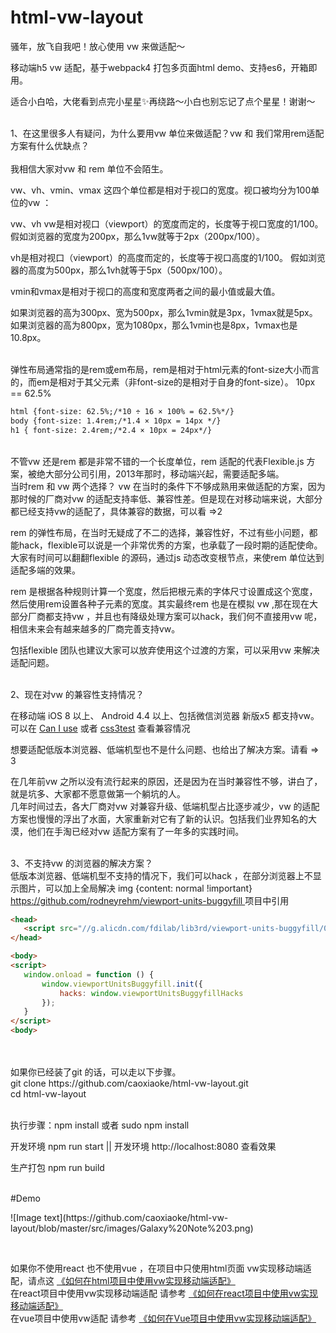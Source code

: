 # html-vw-layout

骚年，放飞自我吧！放心使用 vw 来做适配～

移动端h5 vw 适配，基于webpack4 打包多页面html demo、支持es6，开箱即用。

适合小白哈，大佬看到点完小星星✨再绕路～小白也别忘记了点个星星！谢谢～

<br/>
1、在这里很多人有疑问，为什么要用vw 单位来做适配？vw 和 我们常用rem适配方案有什么优缺点？
<br/>
<br/>
我相信大家对vw 和 rem 单位不会陌生。
<p>
vw、vh、vmin、vmax 这四个单位都是相对于视口的宽度。视口被均分为100单位的vw ：
</p>
<p>
vw、vh
vw是相对视口（viewport）的宽度而定的，长度等于视口宽度的1/100。
假如浏览器的宽度为200px，那么1vw就等于2px（200px/100）。
	
vh是相对视口（viewport）的高度而定的，长度等于视口高度的1/100。
假如浏览器的高度为500px，那么1vh就等于5px（500px/100）。
</p>
<p>
vmin和vmax是相对于视口的高度和宽度两者之间的最小值或最大值。
</p>
<p>
如果浏览器的高为300px、宽为500px，那么1vmin就是3px，1vmax就是5px。
如果浏览器的高为800px，宽为1080px，那么1vmin也是8px，1vmax也是10.8px。
</p>
<br/>
弹性布局通常指的是rem或em布局，rem是相对于html元素的font-size大小而言的，而em是相对于其父元素（非font-size的是相对于自身的font-size）。
10px == 62.5%

 ```html 
html {font-size: 62.5%;/*10 ÷ 16 × 100% = 62.5%*/}
body {font-size: 1.4rem;/*1.4 × 10px = 14px */}
h1 { font-size: 2.4rem;/*2.4 × 10px = 24px*/}
``` 
<br/>
不管vw 还是rem 都是非常不错的一个长度单位，rem 适配的代表Flexible.js 方案，被绝大部分公司引用，2013年那时，移动端兴起，需要适配多端。
<br/>
当时rem 和 vw 两个选择？
vw 在当时的条件下不够成熟用来做适配的方案，因为那时候的厂商对vw 的适配支持率低、兼容性差。但是现在对移动端来说，大部分都已经支持vw的适配了，具体兼容的数据，可以看 =>2 

rem 的弹性布局，在当时无疑成了不二的选择，兼容性好，不过有些小问题，都能hack，flexible可以说是一个非常优秀的方案，也承载了一段时期的适配使命。大家有时间可以翻翻flexible 的源码，通过js 动态改变根节点，来使rem 单位达到适配多端的效果。

rem 是根据各种规则计算一个宽度，然后把根元素的字体尺寸设置成这个宽度，然后使用rem设置各种子元素的宽度。其实最终rem 也是在模拟 vw ,那在现在大部分厂商都支持vw ，并且也有降级处理方案可以hack，我们何不直接用vw 呢，相信未来会有越来越多的厂商完善支持vw。

包括flexible 团队也建议大家可以放弃使用这个过渡的方案，可以采用vw 来解决适配问题。

<br/>
2、现在对vw 的兼容性支持情况？
<br/>
<p>
  在移动端 iOS 8 以上、 Android 4.4 以上、包括微信浏览器 新版x5 都支持vw。
  <br/>
  可以在 <a href="https://caniuse.com/#search=vw">Can I use</a> 或者 <a href="https://airen.github.io/css3test/css3test">css3test</a> 查看兼容情况
</p>
<p>
  想要适配低版本浏览器、低端机型也不是什么问题、也给出了解决方案。请看 => 3
	
  在几年前vw 之所以没有流行起来的原因，还是因为在当时兼容性不够，讲白了，就是坑多、大家都不愿意做第一个躺坑的人。<br/>
  几年时间过去，各大厂商对vw 对兼容升级、低端机型占比逐步减少，vw 的适配方案也慢慢的浮出了水面，大家重新对它有了新的认识。包括我们业界知名的大漠，他们在手淘已经对vw 适配方案有了一年多的实践时间。
</p>
<br/>
3、不支持vw 的浏览器的解决方案？
 <br/>
 低版本浏览器、低端机型不支持的情况下，我们可以hack ，在部分浏览器上不显示图片，可以加上全局解决 img {content: normal !important}
 <a href="https://github.com/rodneyrehm/viewport-units-buggyfill"> https://github.com/rodneyrehm/viewport-units-buggyfill </a>
 项目中引用
 <br/> 
 
 ```html 
<head>
    <script src="//g.alicdn.com/fdilab/lib3rd/viewport-units-buggyfill/0.6.2/??viewport-units-buggyfill.hacks.min.js,viewport-units-buggyfill.min.js"></script>
</head>

<body>
<script>
	window.onload = function () {
		window.viewportUnitsBuggyfill.init({
			hacks: window.viewportUnitsBuggyfillHacks
		});
	}
</script>
<body>
``` 
<br/>
<br/>
如果你已经装了git 的话，可以走以下步骤。
<br/>
git clone https://github.com/caoxiaoke/html-vw-layout.git
<br/>
cd html-vw-layout
<br/>
<br/>
<p>
	执行步骤：npm install 或者 sudo npm install
</p>
<p>
	开发环境 npm run start || 开发环境 http://localhost:8080 查看效果
</p>
<p>
	生产打包 npm run build
</p>
<br/>
#Demo

<p>
	![Image text](https://github.com/caoxiaoke/html-vw-layout/blob/master/src/images/Galaxy%20Note%203.png)
</p>

<br/>

如果你不使用react 也不使用vue ，在项目中只使用html页面 vw实现移动端适配，请点这
<a href="https://github.com/caoxiaoke/html-vw-layout">《如何在html项目中使用vw实现移动端适配》</a>
<br/>
在react项目中使用vw实现移动端适配 请参考
<a href="https://github.com/gaohan1994/react-vw-layout">《如何在react项目中使用vw实现移动端适配》</a>
<br/>
在vue项目中使用vw适配 请参考
<a href="https://www.w3cplus.com/mobile/vw-layout-in-vue.html">《如何在Vue项目中使用vw实现移动端适配》</a>
<br/>
